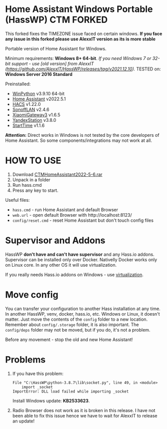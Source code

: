 # Home Assistant Windows Portable (HassWP) CTM FORKED

This forked fixes the TIMEZONE issue faced on certain windows. **If you face any issue in this forked please use AlexxIT version as its is more stable**

Portable version of Home Assistant for Windows.

Minimum requirements: **Windows 8+ 64-bit**. *If you need Windows 7 or 32-bit support - use [old version] from AlexxIT (https://github.com/AlexxIT/HassWP/releases/tag/v2021.12.10).*
TESTED on: **Windows Server 2016 Standard**


Preinstalled:

- [WinPython](https://winpython.github.io/) v3.9.10 64-bit
- [Home Assistant](https://www.home-assistant.io/) v2022.5.1
- [HACS](https://hacs.xyz/) v1.22.0
- [SonoffLAN](https://github.com/AlexxIT/SonoffLAN) v2.4.6
- [XiaomiGateway3](https://github.com/AlexxIT/XiaomiGateway3) v1.6.5
- [YandexStation](https://github.com/AlexxIT/YandexStation) v3.8.0
- [StartTime](https://github.com/AlexxIT/StartTime) v1.1.6


**Attention:** Direct works in Windows is not tested by the core developers of Home Assistant. So some components/integrations may not work at all.

# HOW TO USE

1. Download [CTMHomeAssistant2022-5-6.rar](https://github.com/ctmaqil/HassWP/releases/latest)
2. Unpack in a folder
3. Run hass.cmd
4. Press any key to start.

Useful files:

- `hass.cmd` - run Home Assistant and default Browser
- `web.url` - open default Browser with http://localhost:8123/
- `config/reset.cmd` - reset Home Assistant but don't touch config files

# Supervisor and Addons

HassWP **don't have and can't have supervisor** and any Hass.io addons. Supervisor can be installed only over Docker. Nativelly Docker works only on Linux core. In any other OS it will use virtualization.

If you really needs Hass.io addons on Windows - use [virtualization](https://www.home-assistant.io/installation/windows).

# Move config

You can transfer your configuration to another Hass installation at any time. In another HassWP, venv, docker, hass.io, etc. Windows or Linux, it doesn't matter. Just move the contents of the `config` folder to a new location. Remember about `config/.storage` folder, it is also important. The `config/deps` folder may not be moved, but if you do, it's not a problem.

Before any movement - stop the old and new Home Assistant!

# Problems

1. If you have this problem:

   ```
   File "C:\HassWP\python-3.8.7\lib\socket.py", line 49, in <module>
       import _socket
   ImportError: DLL load failed while importing _socket
   ```
   
   Install Windows update: **KB2533623**.
   
2. Radio Browser does not work as it is broken in this release. I have not been able to fix this issue hence we have to wait for AlexxIT to release an update!
